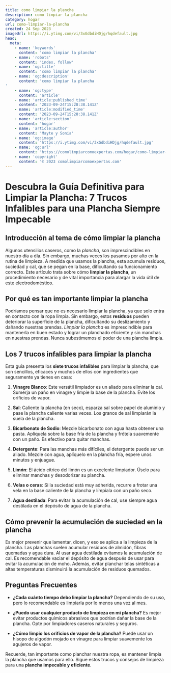 ```yaml
---
title: como limpiar la plancha
description: como limpiar la plancha
category: hogar
url: como-limpiar-la-plancha
created: 24 Sep 2023
imageUrl: https://i.ytimg.com/vi/3xGdbdiHDjg/hqdefault.jpg
head:
  meta:
    - name: 'keywords'
      content: 'como limpiar la plancha'
    - name: 'robots'
      content: 'index, follow'
    - name: 'og:title'
      content: 'como limpiar la plancha'
    - name: 'og:description'
      content: 'como limpiar la plancha'
    - name: 'og:type'
      content: 'article'
    - name: 'article:published_time'
      content: '2023-09-24T15:28:38.141Z'
    - name: 'article:modified_time'
      content: '2023-09-24T15:28:38.141Z'
    - name: 'article:section'
      content: 'hogar'
    - name: 'article:author'
      content: 'Mayte y Sonia'
    - name: 'og:image'
      content: 'https://i.ytimg.com/vi/3xGdbdiHDjg/hqdefault.jpg'
    - name: 'og:url'
      content: 'https://comolimpiarcomoexpertas.com/hogar/como-limpiar-la-plancha'
    - name: 'copyright'
      content: '© 2023 comolimpiarcomoexpertas.com'
---
```

# **Descubra la Guía Definitiva para Limpiar la Plancha: 7 Trucos Infalibles para una Plancha Siempre Impecable**

## **Introducción al tema de cómo limpiar la plancha**
Algunos utensilios caseros, como la *plancha*, son imprescindibles en nuestro día a día. Sin embargo, muchas veces los pasamos por alto en la rutina de limpieza. A medida que usamos la plancha, esta acumula residuos, suciedad y cal, que se pegan en la base, dificultando su funcionamiento correcto. Este artículo trata sobre cómo **limpiar la plancha**, un procedimiento necesario y de vital importancia para alargar la vida útil de este electrodoméstico.
  
## **Por qué es tan importante limpiar la plancha**
Podríamos pensar que no es necesario limpiar la plancha, ya que solo entra en contacto con la ropa limpia. Sin embargo, estos **residuos** pueden deteriorar la superficie de la plancha, dificultando su deslizamiento y dañando nuestras prendas. *Limpiar la plancha* es imprescindible para mantenerla en buen estado y lograr un planchado eficiente y sin manchas en nuestras prendas. Nunca subestimemos el poder de una plancha limpia.

## **Los 7 trucos infalibles para limpiar la plancha**
Esta guía presenta los **siete trucos infalibles** para limpiar la plancha, que son sencillos, eficaces y muchos de ellos con ingredientes que seguramente ya tienes en casa:

1. **Vinagre Blanco**: Este versátil limpiador es un aliado para eliminar la cal. Sumerja un paño en vinagre y limpie la base de la plancha. Evite los orificios de vapor.

2. **Sal**: Caliente la plancha (en seco), esparza sal sobre papel de aluminio y pase la plancha caliente varias veces. Los granos de sal limpiarán la suela de la plancha.

3. **Bicarbonato de Sodio**: Mezcle bicarbonato con agua hasta obtener una pasta. Aplíquela sobre la base fría de la plancha y frótela suavemente con un paño. Es efectivo para quitar manchas.

4. **Detergente**: Para las manchas más difíciles, el detergente puede ser un aliado. Mezcle con agua, aplíquelo en la plancha fría, espere unos minutos y enjuague.

5. **Limón**: El ácido cítrico del limón es un excelente limpiador. Úselo para eliminar manchas y desodorizar su plancha.

6. **Velas o ceras**: Si la suciedad está muy adherida, recurre a frotar una vela en la base caliente de la plancha y límpiala con un paño seco.

7. **Agua destilada**: Para evitar la acumulación de cal, use siempre agua destilada en el depósito de agua de la plancha.

## **Cómo prevenir la acumulación de suciedad en la plancha**
Es mejor prevenir que lamentar, dicen, y eso se aplica a la limpieza de la plancha. Las planchas suelen acumular residuos de almidón, fibras quemadas y agua dura. Al usar agua destilada evitamos la acumulación de cal. Es recomendable vaciar el depósito de agua después de usar para evitar la acumulación de moho. Además, evitar planchar telas sintéticas a altas temperaturas disminuirá la acumulación de residuos quemados.
 
## **Preguntas Frecuentes**
- **¿Cada cuánto tiempo debo limpiar la plancha?**
 Dependiendo de su uso, pero lo recomendable es limpiarla por lo menos una vez al mes.
 
- **¿Puedo usar cualquier producto de limpieza en mi plancha?**
Es mejor evitar productos químicos abrasivos que podrían dañar la base de la plancha. Opte por limpiadores caseros naturales y seguros.

- **¿Cómo limpio los orificios de vapor de la plancha?**
Puede usar un hisopo de algodón mojado en vinagre para limpiar suavemente los agujeros de vapor.

Recuerde, tan importante como planchar nuestra ropa, es mantener limpia la plancha que usamos para ello. Sigue estos trucos y consejos de limpieza para una **plancha impecable y eficiente**.